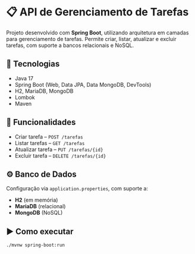 # 📋 API de Gerenciamento de Tarefas

Projeto desenvolvido com **Spring Boot**, utilizando arquitetura em camadas para gerenciamento de tarefas. Permite criar, listar, atualizar e excluir tarefas, com suporte a bancos relacionais e NoSQL.

## 🚀 Tecnologias

- Java 17
- Spring Boot (Web, Data JPA, Data MongoDB, DevTools)
- H2, MariaDB, MongoDB
- Lombok
- Maven

## 🔧 Funcionalidades

- Criar tarefa – `POST /tarefas`
- Listar tarefas – `GET /tarefas`
- Atualizar tarefa – `PUT /tarefas/{id}`
- Excluir tarefa – `DELETE /tarefas/{id}`

## ⚙️ Banco de Dados

Configuração via `application.properties`, com suporte a:

- **H2** (em memória)
- **MariaDB** (relacional)
- **MongoDB** (NoSQL)

## ▶️ Como executar

```bash
./mvnw spring-boot:run
